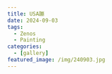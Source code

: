 ```yaml
---
title: USA蹦
date: 2024-09-03
tags:
  - Zenos
  - Painting
categories:
  - [gallery]
featured_image: /img/240903.jpg
---
```

